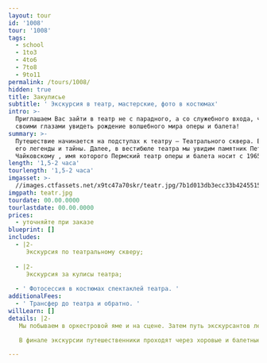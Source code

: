 ```yaml
---
layout: tour
id: '1008'
tour: '1008'
tags:
  - school
  - 1to3
  - 4to6
  - 7to8
  - 9to11
permalink: /tours/1008/
hidden: true
title: Закулисье
subtitle: ' Экскурсия в театр, мастерские, фото в костюмах'
intro: >-
  Приглашаем Вас зайти в театр не с парадного, а со служебного входа, чтобы
  своими глазами увидеть рождение волшебного мира оперы и балета!
summary: >-
  Путешествие начинается на подступах к театру – Театрального сквера. Вы узнаете
  его легенды и тайны. Далее, в вестибюле театра мы увидим памятник Петру Ильичу
  Чайковскому , имя которого Пермский театр оперы и балета носит с 1965 года.
length: '1,5-2 часа'
tourlength: '1,5-2 часа'
imgasset: >-
  //images.ctfassets.net/x9tc47a70skr/teatr.jpg/7b1d013db3ecc33b4245515e85ff7840/teatr.jpg
imgpath: teatr.jpg
tourdate: 00.00.0000
tourlastdate: 00.00.0000
prices:
  - уточняйте при заказе
blueprint: []
includes:
  - |2-
     Экскурсия по театральному скверу; 
     
  - |2-
     Экскурсия за кулисы театра; 
     
  - ' Фотосессия в костюмах спектаклей театра. '
additionalFees:
  - ' Трансфер до театра и обратно. '
willLearn: []
details: |2-
   Мы побываем в оркестровой яме и на сцене. Затем путь экскурсантов лежит через цеха; в гримёрном артисты меняют обличья и примеряют новые парики; в обувном на свет появляются новые пуанты; в швейном создаются знаменитые белые пачки балерин. По ходу путешествия экскурсоводы рассказывают о главных событиях в истории старейшего театра на Урале. И, конечно, вспоминают интересные случаи из театральной жизни , например, как легендарный авиатор Чкалов во время спектакля спас певицу, когда на голове у неё внезапно вспыхнул парик или почему «потерялся» один театральный сезон. 

   В финале экскурсии путешественники проходят через хоровые и балетные репетиционные классы и делают остановку на балконе. Здесь для многих наступает самый необычный и увлекательный момент - гости получают возможность облачиться в костюмы из репертуарных спектаклей и сфотографироваться в них на память. 

---
```

